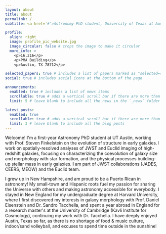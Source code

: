 ```yaml
---
layout: about
title: about
permalink: /
subtitle: <a href='#'>Astronomy PhD student, University of Texas at Austin</a>

profile:
  align: right
  image: profile_pic_website.jpg
  image_circular: false # crops the image to make it circular
  more_info: >
    <p>16.216</p>
    <p>PMA Building</p>
    <p>Austin, TX 78712</p>

selected_papers: true # includes a list of papers marked as "selected={true}"
social: true # includes social icons at the bottom of the page

announcements:
  enabled: true # includes a list of news items
  scrollable: true # adds a vertical scroll bar if there are more than 3 news items
  limit: 5 # leave blank to include all the news in the `_news` folder

latest_posts:
  enabled: true
  scrollable: true # adds a vertical scroll bar if there are more than 3 new posts items
  limit: 3 # leave blank to include all the blog posts
---
```


Welcome! I'm a first-year Astronomy PhD student at UT Austin, working with Prof. Steven Finkelstein on the evolution of structure in early galaxies. I work on spatially-resolved analyses of JWST and Euclid imaging of high-redshift galaxies, focusing on characterizing the coevolution of galaxy size and morphology with star formation, and the physical processes building-up stellar mass in early galaxies. I am part of JWST collaborations (JADES, CEERS, MEOW) and the Euclid team. 

I grew up in New Hampshire, and am proud to be a Puerto Rican in astronomy! My small-town and Hispanic roots fuel my passion for sharing the Universe with others and making astronomy accessible for everybody. I stayed in New England for my undergraduate degree at Harvard University, where I first discovered my interests in galaxy morphology with Prof. Daniel Eisenstein and Dr. Sandro Tacchella, and spent a year abroad in England for a research master's at the University of Cambridge (Kavli Institute for Cosmology), continuing my work with Dr. Tacchella. I have deeply enjoyed Austin, Texas so far, as there is no shortage of food & music culture, indoor/sand volleyball, and excuses to spend time outside in the sunshine!
